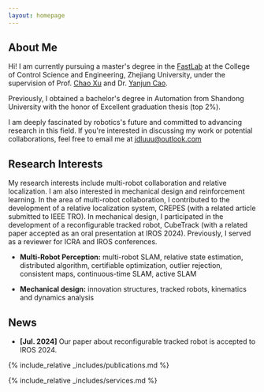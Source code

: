 ```yaml
---
layout: homepage
---
```


## About Me

Hi! I am currently pursuing a master's degree in the [FastLab](http://zju-fast.com/) at the College of Control Science and Engineering, Zhejiang University, under the supervision of Prof. [Chao Xu](http://zju-fast.com/research-group/chao-xu/) and Dr. [Yanjun Cao](http://zju-fast.com/research-group/yanjun-cao/). 

Previously, I obtained a bachelor's degree in Automation from Shandong University with the honor of Excellent graduation thesis (top 2%).

I am deeply fascinated by robotics's future and committed to advancing research in this field. If you're interested in discussing my work or potential collaborations, feel free to email me at jdluuu@outlook.com

## Research Interests

My research interests include multi-robot collaboration and relative localization. I am also interested in mechanical design and reinforcement learning. In the area of multi-robot collaboration, I contributed to the development of a relative localization system, CREPES (with a related article submitted to IEEE TRO). In mechanical design, I participated in the development of a reconfigurable tracked robot, CubeTrack (with a related paper accepted as an oral presentation at IROS 2024). Previously, I served as a reviewer for ICRA and IROS conferences.
- **Multi-Robot Perception:** multi-robot SLAM, relative state estimation, distributed algorithm, certifiable optimization, outlier rejection, consistent maps, continuous-time SLAM, active SLAM

- **Mechanical design:** innovation structures, tracked robots, kinematics and dynamics analysis

## News

- **[Jul. 2024]** Our paper about reconfigurable tracked robot is accepted to IROS 2024.

{% include_relative _includes/publications.md %}

{% include_relative _includes/services.md %}
